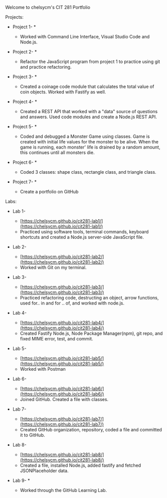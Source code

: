 Welcome to chelsycm's CIT 281 Portfolio

Projects: 

  * Project 1-
    * 
    * Worked with Command Line Interface, Visual Studio Code and Node.js. 
  
  * Project 2- 
    * 
    * Refactor the JavaScript program from project 1 to practice using git and practice refactoring. 
  
  * Project 3- 
    *
    * Created a coinage code module that calculates the total value of coin objects. Worked with Fastify as well. 
  
  * Project 4- 
    * 
    * Created a REST API that worked with a "data" source of questions and answers. Used code modules and create a Node.js REST API. 
  
  * Project 5- 
    * 
    * Coded and debugged a Monster Game using classes. Game is created with initial life values for the monster to be alive. When the game is running, each monster'
  life is drained by a random amount, this continues until all monsters die. 
   
  * Project 6- 
    * 
    * Coded 3 classes: shape class, rectangle class, and triangle class. 
  
  * Project 7- 
    *
    * Create a portfolio on GitHub 
  
 Labs:
  * Lab 1- 
    * [https://chelsycm.github.io/cit281-lab1/](https://chelsycm.github.io/cit281-lab1/)    
    * Practiced using software tools, terminal commands, keyboard shortcuts and created a Node.js server-side JavaScript file. 
  
  * Lab 2- 
    * [https://chelsycm.github.io/cit281-lab2/](https://chelsycm.github.io/cit281-lab2/)
    * Worked with Git on my terminal. 
  
  * Lab 3- 
    * [https://chelsycm.github.io/cit281-lab3/](https://chelsycm.github.io/cit281-lab3/)
    * Practiced refactoring code, destructing an object, arrow functions, used for.. in and for .. of, and worked with node.js. 
  
  * Lab 4- 
    * [https://chelsycm.github.io/cit281-lab4/](https://chelsycm.github.io/cit281-lab4/)
    * Created Fastify Node.js, Node Package Manager(npm), git repo, and fixed MIME error, test, and commit. 
  
  * Lab 5- 
    * [https://chelsycm.github.io/cit281-lab5/](https://chelsycm.github.io/cit281-lab5/)
    * Worked with Postman 
  
  * Lab 6- 
    * [https://chelsycm.github.io/cit281-lab6/](https://chelsycm.github.io/cit281-lab6/)
    * Joined GitHub. Created a file with classes. 
  
  * Lab 7- 
    * [https://chelsycm.github.io/cit281-lab7/](https://chelsycm.github.io/cit281-lab7/)
    * Created GitHub organization, repository, coded a file and committed it to GitHub. 
  
  * Lab 8- 
    * [https://chelsycm.github.io/cit281-lab8/](https://chelsycm.github.io/cit281-lab8/)
    * Created a file, installed Node.js, added fastify and fetched JSONPlaceholder data. 
  
  * Lab 9- 
    * 
    * Worked through the GitHub Learning Lab. 
